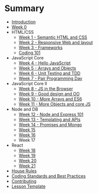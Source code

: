# Summary

* [Introduction](README.md)
* [Week 0](lesson0.md)
* HTML/CSS
  * [Week 1 - Semantic HTML and CSS](/html-css/lesson1.md)
  * [Week 2 - Responsive Web and layout](/html-css/lesson2.md)
  * [Week 3 - Frameworks](/html-css/lesson3.md)
  * [Coding 101](/html-css/coding-101.md)
* JavaScript Core
  * [Week 4 - Hello JavaScript](/js-core/lesson1.md)
  * [Week 5 - Arrays and Objects](/js-core/lesson2.md)
  * [Week 6 - Unit Testing and TDD](/js-core/lesson3.md)
  * [Week 7 - Pair Programming Day](/js-core/lesson3.5.md)
* JavaScript Core II
  * [Week 8 - JS in the Browser](/js-core-2/lesson4.md)
  * [Week 9 - Good design and OO](/js-core-2/lesson5.md)
  * [Week 10 - More Arrays and ES6](/js-core-2/lesson6.md)
  * [Week 11 - More Objects and core JS](/js-core-2/lesson7.md)
* Node and DB
    * [Week 12 - Node and Express 101](/node-db/lesson1.md)
    * [Week 13 - Templating and APIs ](/node-db/lesson2.md)
    * [Week 14 - Promises and Mongo](/node-db/lesson3.md)
    * [Week 15](/node-db/lesson4.md)
    * [Week 16](/node-db/lesson5.md)
    * Week 17
* React
  * [Week 18](/react/lesson1.md)
  * [Week 19](/react/lesson2.md)
  * [Week 20](/react/lesson3.md)
  * [Week 21](/react/lesson4.md)
* [House Rules](house-rules.md)
* [Coding Standards and Best Practices](PRACTICES.md)
* [Contributing](CONTRIBUTING.md)
* [Lesson Template](lesson-template.md)
